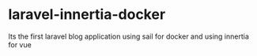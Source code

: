 # laravel-innertia-docker
Its the first laravel blog application using sail for docker and using innertia for vue
